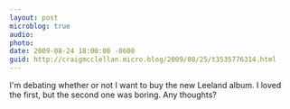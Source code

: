 ```yaml
---
layout: post
microblog: true
audio: 
photo: 
date: 2009-08-24 18:00:00 -0600
guid: http://craigmcclellan.micro.blog/2009/08/25/t3535776314.html
---
```

I'm debating whether or not I want to buy the new Leeland album.  I loved the first, but the second one was boring.  Any thoughts?

